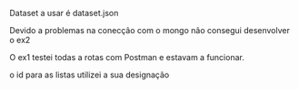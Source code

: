 Dataset a usar é dataset.json

Devido a problemas na conecção com o mongo não consegui desenvolver o ex2

O ex1 testei todas a rotas com Postman e estavam a funcionar.

o id para as listas utilizei a sua designação